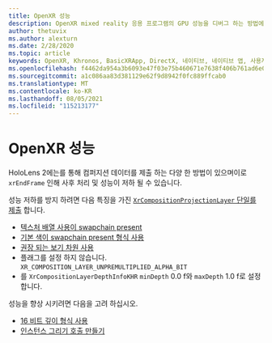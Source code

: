 ```yaml
---
title: OpenXR 성능
description: OpenXR mixed reality 응용 프로그램의 GPU 성능을 디버그 하는 방법에 대해 알아봅니다.
author: thetuvix
ms.author: alexturn
ms.date: 2/28/2020
ms.topic: article
keywords: OpenXR, Khronos, BasicXRApp, DirectX, 네이티브, 네이티브 앱, 사용자 지정 엔진, 미들웨어, 성능, 최적화, GPU 디버깅, RenderDoc, PIX
ms.openlocfilehash: f4462da954a3b6093e47f03e75b460671e7638f406b761ad6e05689ab97b3ddc
ms.sourcegitcommit: a1c086aa83d381129e62f9d8942f0fc889ffcab0
ms.translationtype: MT
ms.contentlocale: ko-KR
ms.lasthandoff: 08/05/2021
ms.locfileid: "115213177"
---
```

# <a name="openxr-performance"></a>OpenXR 성능

HoloLens 2에는를 통해 컴퍼지션 데이터를 제출 하는 다양 한 방법이 있으며이로 `xrEndFrame` 인해 사후 처리 및 성능이 저하 될 수 있습니다.

성능 저하를 방지 하려면 다음 특징을 가진 [ `XrCompositionProjectionLayer` 단일를 제출](openxr-best-practices.md#use-a-single-projection-layer) 합니다.

* [텍스처 배열 사용이 swapchain present](openxr-best-practices.md#render-with-texture-array-and-vprt)
* [기본 색이 swapchain present 형식 사용](openxr-best-practices.md#select-a-swapchain-format)
* [권장 되는 보기 차원 사용](openxr-best-practices.md#render-with-recommended-rendering-parameters-and-frame-timing)
* 플래그를 설정 하지 않습니다. `XR_COMPOSITION_LAYER_UNPREMULTIPLIED_ALPHA_BIT`
* 를 `XrCompositionLayerDepthInfoKHR` `minDepth` 0.0 f와 `maxDepth` 1.0 f로 설정 합니다.

성능을 향상 시키려면 다음을 고려 하십시오.

* [16 비트 깊이 형식 사용](openxr-best-practices.md#choose-a-reasonable-depth-range)
* [인스턴스 그리기 호출 만들기](openxr-best-practices.md#render-with-texture-array-and-vprt)
